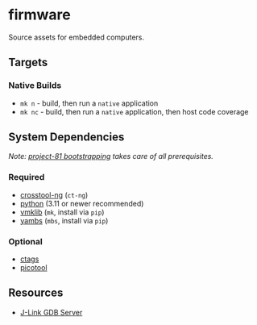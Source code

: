 # firmware

Source assets for embedded computers.

## Targets

### Native Builds

* `mk n` - build, then run a `native` application
* `mk nc` - build, then run a `native` application, then host code coverage

## System Dependencies

*Note:
[project-81 bootstrapping](https://github.com/project-81/workspace/blob/master/md/cloning-repositories.md)
takes care of all prerequisites.*

### Required

* [crosstool-ng](https://crosstool-ng.github.io/) (`ct-ng`)
* [python](https://github.com/python/cpython) (3.11 or newer recommended)
* [vmklib](https://github.com/vkottler/vmklib) (`mk`, install via `pip`)
* [yambs](https://github.com/vkottler/yambs) (`mbs`, install via `pip`)

### Optional

* [ctags](https://github.com/universal-ctags/ctags)
* [picotool](https://github.com/raspberrypi/picotool)

## Resources

* [J-Link GDB Server](https://wiki.segger.com/J-Link_GDB_Server)
